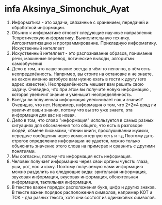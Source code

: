 # infa  Aksinya_Simonchuk_Ayat
1) Информатика - это задачи, связанные с хранением, передачей и обработкой информации.
2) Обычно к информатике относят следующие научные направления: Теоретическую информатику. Вычислительную технику. Алгоритмитизацию и программирование. Прикладную информатику. Искуственный интеллект
3) Искуственный интеллект - это распознавание образов, понимание речи, машинные перевод, логические выводы, алгоритмы самообучения
4) Дело в том, что наше знание всегда в чём-то неполно, в нём есть неопределённость. Например, вы стоите на остановке и не знаете, на каком именно автобусе вам нужно ехать в гости к другу (его адрес известен). Неопределённость мешает вам решить свою задачу. Очевидно, что при этом вы получите новую информацию , которая увеличит знание и уменьшит неопределённость.
5) Всегда ли полученная информация увеличивает наши знания? Очевидно, что нет. Например, информация о том, что 2*2=4 вряд ли увеличит ваши знания, потому что вы это уже знаете, эта информация для вас не новая.
6) Дело в том, что слово "информация" используется в самых разных ситуациях для обозначения того общего, что есть в разговоре людей, обмене письмами, чтении книги, прослушивании музыки, передаче сообщения через компьютерную сеть и т.д Поэтому дать строгое определение информации не удается, можно только объяснить значение этого слова на примерах и сравнить с другими понятиями.
7) Мы согласны, потому что информация есть информация. 
8) Человек получает информацию через свои органы чувств: глаза, уши, рот, нос и кожу. Поэтому получаемую нами информацию можно разделить на следующие виды: зрительная информация, звуковая информация, вкусовая информация, обонятельная информация, тактильная информация.
9) В текстве важен порядок расположения букв, цифр и других знаков. В тексте важен порядок расположения символов, например КОТ и ТОК - два разных текста, хотя они состоят из одинаковых символов.
